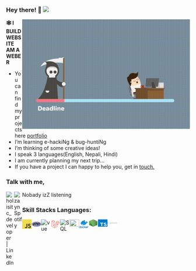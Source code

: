 
###  Hey there! 👋 ![](https://visitor-badge.glitch.me/badge?page_id=inzayn99)
 <img align="right" alt="GIF" src="https://github.com/inzayn99/inzayn99/blob/main/github-bot.gif"  width="460" height="300"/>
 <strong>🕸️ I BUILD WEBSITE AM A WEBER</strong>
 
- You can find my projects here [portfolio]
- I’m learning e-hackiNg & bug-huntiNg
- I’m thinking of some creative ideas!
- I speak 3 languages(English, Nepali, Hindi)
- I am currently planning my next trip...
- If you have a project I can happy to help you, get in [touch.](https://arbazkhan.com.np/)


### Talk with me,
[<img align="left" alt="holisitc_developer | LinkedIn" width="22px" src="https://github.com/hackerspider1/hackerspider1/blob/main/linkedin.svg?raw=true" target="_blank"  />][linkedin]Nobady izZ listening<a href="https://open.spotify.com/playlist/6W3leCRYykARcfMh2kmYCr">
  <img align="left" alt="zayn Spotify" width="22px" target="_blank" src="https://github.com/hackerspider1/hackerspider1/blob/main/spotify.svg?raw=true" />
</a>
<br />

### Skill Stacks Languages:


[<img align="left" alt="JavaScript" width="26px" target="_blank" src="https://raw.githubusercontent.com/github/explore/80688e429a7d4ef2fca1e82350fe8e3517d3494d/topics/javascript/javascript.png" />][javascript]
[<img align="left" alt="php" width="26px" target="_blank" src="https://raw.githubusercontent.com/github/explore/80688e429a7d4ef2fca1e82350fe8e3517d3494d/topics/php/php.png" />][portfolio]
[<img align="left" target="blank" width="26px" alt="vue" width="26px" src="https://vuejs.org/logo.svg" />][vuejs]
[<img align="left" alt="" width="26px" target="_blank" src="https://raw.githubusercontent.com/github/explore/80688e429a7d4ef2fca1e82350fe8e3517d3494d/topics/laravel/laravel.png" />][laravel]
[<img align="left" alt="SQL" width="26px" target="_blank" src="https://raw.githubusercontent.com/danielcranney/readme-generator/main/public/icons/skills/mysql-colored.svg" />][mysql]
[<img align="left" height="20" width="26px" target="_blank" src="https://raw.githubusercontent.com/danielcranney/readme-generator/main/public/icons/skills/mongodb-colored.svg">][mongodb]
[<img align="left" alt="docker" width="26px" target="_blank" src="https://raw.githubusercontent.com/github/explore/80688e429a7d4ef2fca1e82350fe8e3517d3494d/topics/docker/docker.png" />][docker]
[<img align="left" height="20" width="26px" target="_blank" src="https://raw.githubusercontent.com/github/explore/80688e429a7d4ef2fca1e82350fe8e3517d3494d/topics/nodejs/nodejs.png">][nodejs]
[<img align="left" height="20" width="26px" target="_blank" src="https://raw.githubusercontent.com/github/explore/80688e429a7d4ef2fca1e82350fe8e3517d3494d/topics/typescript/typescript.png">][typescript]
[<img align="left" height="20" width="26px" target="_blank" src="https://raw.githubusercontent.com/github/explore/80688e429a7d4ef2fca1e82350fe8e3517d3494d/topics/express/express.png">][express]

 

<!-- <details>
  <summary>Most Used Languages</summary>
<img align="left" alt="ZAYN's GitHub Top Languages" src="https://github-readme-stats.vercel.app/api/top-langs/?username=arsentieva"/>
</details> -->

[website]: https://arbazkhan.com.np/
[portfolio]: https://arbaazkhan.com.np/
[instagram]: https://www.instagram.com/inzayn9/
[linkedin]: https://linkedin.com/in/arbaazkhan99/

[nodejs]: https://nodejs.org/en
[javascript]: https://www.javascript.com/
[vuejs]: https://vuejs.org/
[laravel]: https://laravel.com/
[mysql]: https://www.mysql.com/
[docker]: https://www.docker.com/
[MongoDB]: https://www.mongodb.com/
[typescript]: https://www.typescriptlang.org/
[express]: https://expressjs.com/
